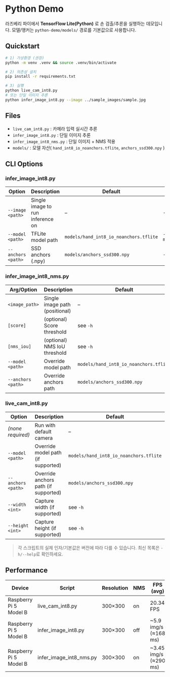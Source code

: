 # Python Demo

라즈베리 파이에서 **TensorFlow Lite(Python)** 로 손 검출/추론을 실행하는 데모입니다. 모델/앵커는 `python-demo/models/` 경로를 기본값으로 사용합니다.

## Quickstart

```bash
# 1) 가상환경 (권장)
python -m venv .venv && source .venv/bin/activate

# 2) 의존성 설치
pip install -r requirements.txt

# 3) 실행
python live_cam_int8.py
# 또는 단일 이미지 추론
python infer_image_int8.py --image ../sample_images/sample.jpg
```

## Files

- `live_cam_int8.py` : 카메라 입력 실시간 추론
- `infer_image_int8.py` : 단일 이미지 추론
- `infer_image_int8_nms.py` : 단일 이미지 + NMS 적용
- `models/` : 모델 자산( `hand_int8_io_noanchors.tflite`, `anchors_ssd300.npy` )

## CLI Options

### infer_image_int8.py

| Option             | Description                      | Default                                | Example                                        |
| ------------------ | -------------------------------- | -------------------------------------- | ---------------------------------------------- |
| `--image <path>`   | Single image to run inference on | –                                      | `--image ../sample_images/sample.jpg`          |
| `--model <path>`   | TFLite model path                | `models/hand_int8_io_noanchors.tflite` | `--model models/hand_int8_io_noanchors.tflite` |
| `--anchors <path>` | SSD anchors (.npy)               | `models/anchors_ssd300.npy`            | `--anchors models/anchors_ssd300.npy`          |

### infer_image_int8_nms.py

| Arg/Option         | Description                    | Default                                | Example                                        |
| ------------------ | ------------------------------ | -------------------------------------- | ---------------------------------------------- |
| `<image_path>`     | Single image path (positional) | –                                      | `../sample_images/sample.jpg`                  |
| `[score]`          | (optional) Score threshold     | see `-h`                               | `0.35`                                         |
| `[nms_iou]`        | (optional) NMS IoU threshold   | see `-h`                               | `0.5`                                          |
| `--model <path>`   | Override model path            | `models/hand_int8_io_noanchors.tflite` | `--model models/hand_int8_io_noanchors.tflite` |
| `--anchors <path>` | Override anchors path          | `models/anchors_ssd300.npy`            | `--anchors models/anchors_ssd300.npy`          |

### live_cam_int8.py

| Option             | Description                          | Default                                | Example                                        |
| ------------------ | ------------------------------------ | -------------------------------------- | ---------------------------------------------- |
| _(none required)_  | Run with default camera              | –                                      | `python live_cam_int8.py`                      |
| `--model <path>`   | Override model path (if supported)   | `models/hand_int8_io_noanchors.tflite` | `--model models/hand_int8_io_noanchors.tflite` |
| `--anchors <path>` | Override anchors path (if supported) | `models/anchors_ssd300.npy`            | `--anchors models/anchors_ssd300.npy`          |
| `--width <int>`    | Capture width (if supported)         | see `-h`                               | `--width 640`                                  |
| `--height <int>`   | Capture height (if supported)        | see `-h`                               | `--height 480`                                 |

> 각 스크립트의 실제 인자/기본값은 버전에 따라 다를 수 있습니다. 최신 목록은 `-h/--help`로 확인하세요.

## Performance

| Device                 | Script                  | Resolution | NMS | FPS (avg)             | Notes      |
| ---------------------- | ----------------------- | ---------- | --- | --------------------- | ---------- |
| Raspberry Pi 5 Model B | live_cam_int8.py        | 300×300    | on  | 20.34 FPS             | 15s bench  |
| Raspberry Pi 5 Model B | infer_image_int8.py     | 300×300    | off | ~5.9 img/s (≈168 ms)  | 50-run avg |
| Raspberry Pi 5 Model B | infer_image_int8_nms.py | 300×300    | on  | ~3.45 img/s (≈290 ms) | 50-run avg |
